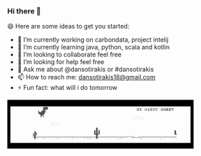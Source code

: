 ### Hi there 👋

<!--
**dansotirakis/dansotirakis** is a ✨ _special_ ✨ repository because its `README.md` (this file) appears on your GitHub profile.
-->
😄 Here are some ideas to get you started:

- 🔭 I’m currently working on carbondata, project intelij
- 🌱 I’m currently learning java, python, scala and kotlin
- 👯 I’m looking to collaborate feel free
- 🤔 I’m looking for help feel free
- 💬 Ask me about @dansotirakis or #dansotirakis
- 📫 How to reach me: dansotirakis18@gmail.com
- ⚡ Fun fact: what will i do tomorrow

![run](https://github.com/dansotirakis/dansotirakis/blob/master/01.gif)
